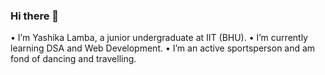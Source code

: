 ### Hi there 👋
•	I’m Yashika Lamba, a junior undergraduate at IIT (BHU).
•	I’m currently learning DSA and Web Development.
•	I’m an active sportsperson and am fond of dancing and travelling.

<!--
**Yashika27/Yashika27** is a ✨ _special_ ✨ repository because its `README.md` (this file) appears on your GitHub profile.

Here are some ideas to get you started:

- 🔭 I’m currently working on ...
- 🌱 I’m currently learning ...
- 👯 I’m looking to collaborate on ...
- 🤔 I’m looking for help with ...
- 💬 Ask me about ...
- 📫 How to reach me: ...
- 😄 Pronouns: ...
- ⚡ Fun fact: ...
-->
